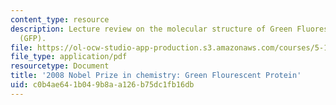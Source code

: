 ```yaml
---
content_type: resource
description: Lecture review on the molecular structure of Green Fluorescent Protein
  (GFP).
file: https://ol-ocw-studio-app-production.s3.amazonaws.com/courses/5-111-principles-of-chemical-science-fall-2008/c0b4ae641b049b8aa126b75dc1fb16db_bioex_lect14.pdf
file_type: application/pdf
resourcetype: Document
title: '2008 Nobel Prize in chemistry: Green Flourescent Protein'
uid: c0b4ae64-1b04-9b8a-a126-b75dc1fb16db
---
```

